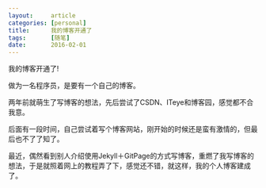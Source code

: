 ```yaml
---
layout:     article
categories: [personal]
title:      我的博客开通了
tags:       [随笔]
date:       2016-02-01
---
```


我的博客开通了!

做为一名程序员，是要有一个自己的博客。

两年前就萌生了写博客的想法，先后尝试了CSDN、ITeye和博客园，感觉都不合我意。

后面有一段时间，自己尝试着写个博客网站，刚开始的时候还是蛮有激情的，但最后也不了了知了。

最近，偶然看到别人介绍使用Jekyll＋GitPage的方式写博客，重燃了我写博客的想法，于是就照着网上的教程弄了下，感觉还不错，就这样，我的个人博客建成了。
